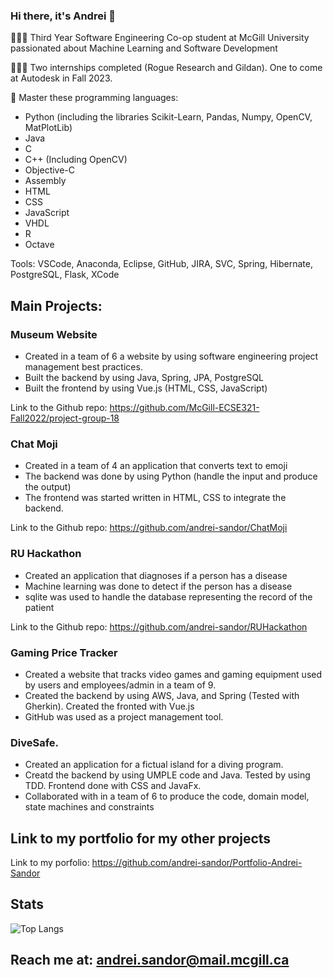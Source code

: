### Hi there, it's Andrei 👋

<!--
**andrei-sandor/andrei-sandor** is a ✨ _special_ ✨ repository because its `README.md` (this file) appears on your GitHub profile.

Here are some ideas to get you started:

- 🔭 I’m currently working on ...
- 🌱 I’m currently learning ...
- 👯 I’m looking to collaborate on ...
- 🤔 I’m looking for help with ...
- 💬 Ask me about ...
- 📫 How to reach me: ...
- 😄 Pronouns: ...
- ⚡ Fun fact: ...
-->

🧑🏻‍🎓 Third Year Software Engineering Co-op student at McGill University passionated about Machine Learning and Software Development

👨🏻‍💻 Two internships completed (Rogue Research and Gildan). One to come at Autodesk in Fall 2023.

💪 Master these programming languages:
- Python (including the libraries Scikit-Learn, Pandas, Numpy, OpenCV, MatPlotLib)
- Java
- C
- C++ (Including OpenCV)
- Objective-C
- Assembly
- HTML
- CSS
- JavaScript
- VHDL
- R
- Octave

Tools: VSCode, Anaconda, Eclipse, GitHub, JIRA, SVC, Spring, Hibernate, PostgreSQL, Flask, XCode


## Main Projects:
### Museum Website
- Created in a team of 6 a website by using software engineering project management best practices.
- Built the backend by using Java, Spring, JPA, PostgreSQL
- Built the frontend by using Vue.js (HTML, CSS, JavaScript)

 Link to the Github repo: https://github.com/McGill-ECSE321-Fall2022/project-group-18


### Chat Moji
- Created in a team of 4 an application that converts text to emoji
- The backend was done by using Python (handle the input and produce the output)
- The frontend was started written in HTML, CSS to integrate the backend.
  
 Link to the Github repo: https://github.com/andrei-sandor/ChatMoji

### RU Hackathon
- Created an application that diagnoses if a person has a disease
- Machine learning was done to detect if the person has a disease
- sqlite was used to handle the database representing the record of the patient

Link to the Github repo: https://github.com/andrei-sandor/RUHackathon

### Gaming Price Tracker
- Created a website that tracks video games and gaming equipment used by users and employees/admin in a team of 9.
- Created the backend by using AWS, Java, and Spring (Tested with Gherkin). Created the fronted with Vue.js
- GitHub was used as a project management tool.

### DiveSafe.
- Created an application for a fictual island for a diving program.
- Creatd the backend by using UMPLE code and Java. Tested by using TDD. Frontend done with CSS and JavaFx.
- Collaborated with in a team of 6 to produce the code, domain model, state machines and constraints

## Link to my portfolio for my other projects
Link to my porfolio: https://github.com/andrei-sandor/Portfolio-Andrei-Sandor

## Stats

![Top Langs](https://github-readme-stats.vercel.app/api/top-langs/?username=andrei-sandor)


## Reach me at: andrei.sandor@mail.mcgill.ca


